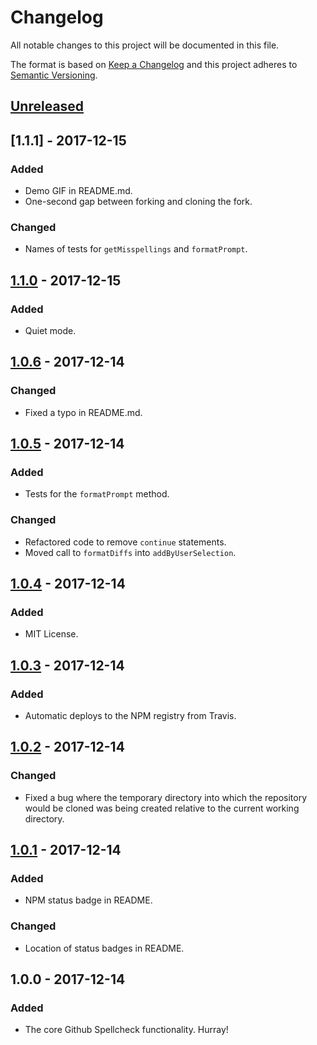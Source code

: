 # Changelog
All notable changes to this project will be documented in this file.

The format is based on [Keep a Changelog](http://keepachangelog.com/en/1.0.0/)
and this project adheres to [Semantic Versioning](http://semver.org/spec/v2.0.0.html).

## [Unreleased]

## [1.1.1] - 2017-12-15
### Added
- Demo GIF in README.md.
- One-second gap between forking and cloning the fork.

### Changed
- Names of tests for `getMisspellings` and `formatPrompt`.

## [1.1.0] - 2017-12-15
### Added
- Quiet mode.

## [1.0.6] - 2017-12-14
### Changed
- Fixed a typo in README.md.

## [1.0.5] - 2017-12-14
### Added
- Tests for the `formatPrompt` method.

### Changed
- Refactored code to remove `continue` statements.
- Moved call to `formatDiffs` into `addByUserSelection`.

## [1.0.4] - 2017-12-14
### Added
- MIT License.

## [1.0.3] - 2017-12-14
### Added
- Automatic deploys to the NPM registry from Travis.

## [1.0.2] - 2017-12-14
### Changed
- Fixed a bug where the temporary directory into which the repository would be cloned was being created relative to the current working directory.

## [1.0.1] - 2017-12-14
### Added
- NPM status badge in README.

### Changed
- Location of status badges in README.

## 1.0.0 - 2017-12-14
### Added
- The core Github Spellcheck functionality. Hurray!

[Unreleased]: https://github.com/tbroadley/github-spellcheck-cli/compare/v1.1.0...HEAD
[1.1.0]: https://github.com/tbroadley/github-spellcheck-cli/compare/v1.0.6...v1.1.0
[1.0.6]: https://github.com/tbroadley/github-spellcheck-cli/compare/v1.0.5...v1.0.6
[1.0.5]: https://github.com/tbroadley/github-spellcheck-cli/compare/v1.0.4...v1.0.5
[1.0.4]: https://github.com/tbroadley/github-spellcheck-cli/compare/v1.0.3...v1.0.4
[1.0.3]: https://github.com/tbroadley/github-spellcheck-cli/compare/v1.0.2...v1.0.3
[1.0.2]: https://github.com/tbroadley/github-spellcheck-cli/compare/v1.0.1...v1.0.2
[1.0.1]: https://github.com/tbroadley/github-spellcheck-cli/compare/v1.0.0...v1.0.1
